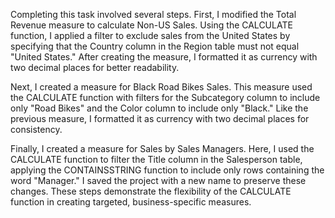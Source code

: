 
Completing this task involved several steps. First, I modified the Total Revenue measure to calculate Non-US Sales. Using the CALCULATE function, I applied a filter to exclude sales from the United States by specifying that the Country column in the Region table must not equal "United States." After creating the measure, I formatted it as currency with two decimal places for better readability.

Next, I created a measure for Black Road Bikes Sales. This measure used the CALCULATE function with filters for the Subcategory column to include only "Road Bikes" and the Color column to include only "Black." Like the previous measure, I formatted it as currency with two decimal places for consistency.

Finally, I created a measure for Sales by Sales Managers. Here, I used the CALCULATE function to filter the Title column in the Salesperson table, applying the CONTAINSSTRING function to include only rows containing the word "Manager." I saved the project with a new name to preserve these changes. These steps demonstrate the flexibility of the CALCULATE function in creating targeted, business-specific measures.
